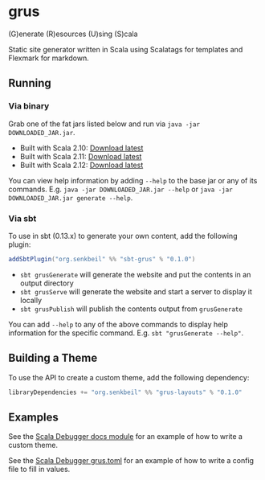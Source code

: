 # grus
(G)enerate (R)esources (U)sing (S)cala

Static site generator written in Scala using Scalatags for templates and
Flexmark for markdown.

## Running

### Via binary

Grab one of the fat jars listed below and run via `java -jar DOWNLOADED_JAR.jar`. 

- Built with Scala 2.10: [Download latest](https://github.com/chipsenkbeil/grus/releases/download/v0.1.0/grus-0.1.0-2.10.6.jar)
- Built with Scala 2.11: [Download latest](https://github.com/chipsenkbeil/grus/releases/download/v0.1.0/grus-0.1.0-2.11.8.jar)
- Built with Scala 2.12: [Download latest](https://github.com/chipsenkbeil/grus/releases/download/v0.1.0/grus-0.1.0-2.12.1.jar)

You can view help information by adding `--help` to the base jar or any of its commands. 
E.g. `java -jar DOWNLOADED_JAR.jar --help` or `java -jar DOWNLOADED_JAR.jar generate --help`.

### Via sbt

To use in sbt (0.13.x) to generate your own content, add the following plugin:

```scala
addSbtPlugin("org.senkbeil" %% "sbt-grus" % "0.1.0")
```

- `sbt grusGenerate` will generate the website and put the contents in an
  output directory
- `sbt grusServe` will generate the website and start a server to display
  it locally
- `sbt grusPublish` will publish the contents output from `grusGenerate`

You can add `--help` to any of the above commands to display help information
for the specific command. E.g. `sbt "grusGenerate --help"`.

## Building a Theme

To use the API to create a custom theme, add the following dependency:

```scala
libraryDependencies += "org.senkbeil" %% "grus-layouts" % "0.1.0"
```

## Examples

See the
[Scala Debugger docs module](https://github.com/ensime/scala-debugger/tree/master/scala-debugger-docs)
for an example of how to write a custom theme.

See the
[Scala Debugger grus.toml](https://github.com/ensime/scala-debugger/tree/master/grus.toml)
for an example of how to write a config file to fill in values.

